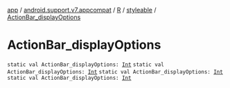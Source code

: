 [app](../../../index.md) / [android.support.v7.appcompat](../../index.md) / [R](../index.md) / [styleable](index.md) / [ActionBar_displayOptions](.)

# ActionBar_displayOptions

`static val ActionBar_displayOptions: `[`Int`](https://kotlinlang.org/api/latest/jvm/stdlib/kotlin/-int/index.html)
`static val ActionBar_displayOptions: `[`Int`](https://kotlinlang.org/api/latest/jvm/stdlib/kotlin/-int/index.html)
`static val ActionBar_displayOptions: `[`Int`](https://kotlinlang.org/api/latest/jvm/stdlib/kotlin/-int/index.html)
`static val ActionBar_displayOptions: `[`Int`](https://kotlinlang.org/api/latest/jvm/stdlib/kotlin/-int/index.html)